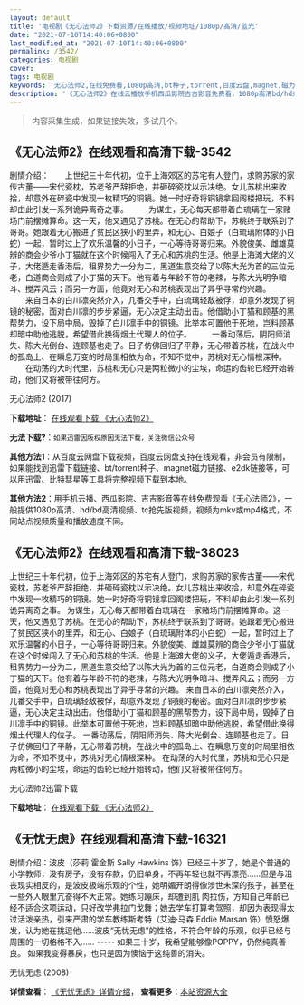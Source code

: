 ```yaml
---
layout: default
title: '电视剧《无心法师2》下载资源/在线播放/视频地址/1080p/高清/蓝光'
date: "2021-07-10T14:40:06+0800"
last_modified_at: "2021-07-10T14:40:06+0800"
permalink: /3542/
categories: 电视剧
cover:
tags: 电视剧
keywords: '无心法师2,在线免费看,1080p高清,bt种子,torrent,百度云盘,magnet,磁力链,迅雷下载资源'
description: '《无心法师2》在线云播放手机西瓜影院吉吉影音免费看，1080p高清bd/hd未删减完整版和tc抢先枪版，mkv/mp4格式，附带bt/torrent种子、magnet/磁力链、百度云盘、网盘资源迅雷下载链接'
---
```


>内容采集生成，如果链接失效，多试几个。


## 《无心法师2》在线观看和高清下载-3542

剧情介绍：　　上世纪三十年代初，位于上海郊区的苏宅有人登门，求购苏家的家传古董——宋代瓷枕，苏老爷严辞拒绝，并砸碎瓷枕以示决绝。女儿苏桃出来收拾，却意外在碎瓷中发现一枚精巧的铜镜。她一时好奇将铜镜拿回阁楼把玩，不料却由此引发一系列诡异离奇之事。  　　为谋生，无心每天都带着白琉璃在一家赌场门前摆摊算命。这一天，他又遇见了苏桃。在无心的帮助下，苏桃终于联系到了哥哥。她跟着无心搬进了贫民区狭小的里弄，和无心、白娘子（白琉璃附体的小白蛇）一起，暂时过上了欢乐温馨的小日子，一心等待哥哥归来。外貌俊美、雌雄莫辨的商会少爷小丁猫就在这个时候闯入了无心和苏桃的生活。他是上海滩大佬的义子，大佬遁走香港后，租界势力一分为二，黑道生意交给了以陈大光为首的三位元老，白道商会则成了小丁猫的天下。他有着与年龄不符的老辣，与陈大光明争暗斗、搅弄风云；而另一方面，他竟对无心和苏桃表现出了异乎寻常的兴趣。  　　来自日本的白川凛突然介入，几番交手中，白琉璃轻敌被俘，却意外发现了铜镜的秘密。面对白川凛的步步紧逼，无心决定主动出击。他借助小丁猫和顾基的黑帮势力，设下局中局，毁掉了白川凛手中的铜镜。此举本可置他于死地，岂料顾基却暗中助他逃脱，希望借此换得烟土代理人的位子。  　　一番动荡后，阴阳师消失、陈大光倒台、连顾基也走了。日子仿佛回归了平静，无心带着苏桃，在战火中的孤岛上、在瞬息万变的时局里相依为命，不知不觉中，苏桃对无心情根深种。  　　在动荡的大时代里，苏桃和无心只是两粒微小的尘埃，命运的齿轮已经开始转动，他们又将被带往何方。


无心法师2 (2017)

**下载地址**： [在线观看下载 《无心法师2》](https://www.btbtdy.me/btdy/dy11332.html) 


**无法下载?**：`如果迅雷因版权原因无法下载，关注微信公众号 `

**其他方法1**：从百度云网盘下载视频，百度云网盘支持在线观看，非会员有限制，如果能找到迅雷下载链接、bt/torrent种子、magnet磁力链接、e2dk链接等，可以用迅雷、比特彗星等工具将完整视频下载到本地。

**其他方法2**：用手机云播、西瓜影院、吉吉影音等在线免费观看《无心法师2》，一般提供1080p高清、hd/bd高清视频、tc抢先版视频，视频为mkv或mp4格式，不同站点视频质量和播放速度不同。


## 《无心法师2》在线观看和高清下载-38023

上世纪三十年代初，位于上海郊区的苏宅有人登门，求购苏家的家传古董——宋代瓷枕，苏老爷严辞拒绝，并砸碎瓷枕以示决绝。女儿苏桃出来收拾，却意外在碎瓷中发现一枚精巧的铜镜。她一时好奇将铜镜拿回阁楼把玩，不料却由此引发一系列诡异离奇之事。 为谋生，无心每天都带着白琉璃在一家赌场门前摆摊算命。这一天，他又遇见了苏桃。在无心的帮助下，苏桃终于联系到了哥哥。她跟着无心搬进了贫民区狭小的里弄，和无心、白娘子（白琉璃附体的小白蛇）一起，暂时过上了欢乐温馨的小日子，一心等待哥哥归来。外貌俊美、雌雄莫辨的商会少爷小丁猫就在这个时候闯入了无心和苏桃的生活。他是上海滩大佬的义子，大佬遁走香港后，租界势力一分为二，黑道生意交给了以陈大光为首的三位元老，白道商会则成了小丁猫的天下。他有着与年龄不符的老辣，与陈大光明争暗斗、搅弄风云；而另一方面，他竟对无心和苏桃表现出了异乎寻常的兴趣。 来自日本的白川凛突然介入，几番交手中，白琉璃轻敌被俘，却意外发现了铜镜的秘密。面对白川凛的步步紧逼，无心决定主动出击。他借助小丁猫和顾基的黑帮势力，设下局中局，毁掉了白川凛手中的铜镜。此举本可置他于死地，岂料顾基却暗中助他逃脱，希望借此换得烟土代理人的位子。 一番动荡后，阴阳师消失、陈大光倒台、连顾基也走了。日子仿佛回归了平静，无心带着苏桃，在战火中的孤岛上、在瞬息万变的时局里相依为命，不知不觉中，苏桃对无心情根深种。 在动荡的大时代里，苏桃和无心只是两粒微小的尘埃，命运的齿轮已经开始转动，他们又将被带往何方。


无心法师2迅雷下载

**下载地址**： [在线观看下载 《无心法师2》](https://www.993dy.com//vod-detail-id-27171.html) 


## 《无忧无虑》在线观看和高清下载-16321

剧情介绍：波皮（莎莉·霍金斯 Sally Hawkins 饰）已经三十岁了，她是个普通的小学教师，没有房子，没有存款，仍旧单身，不再年轻也就不再漂亮……但是与沮丧现实相反的，是波皮极端乐观的个性，她明媚开朗得像涉世未深的孩子，甚至在一些外人眼里亢奋得不大正常。她练习蹦床，却遭到肌 肉拉伤，方知自己年龄已经不适合这项运动，只好改学弗拉门戈舞；她去学车打算考驾照，却因为表现得太过活泼亲热，引来严肃的学车教练斯考特（艾迪·马森 Eddie Marsan 饰）愤怒爆发，认为她在挑逗他……波皮“无忧无虑”的性格，不符合年龄的乐观，似乎已经与周围的一切格格不入…… ----- 如果三十岁，我希望能够像POPPY，仍然纯真善良。 如果我变得暴戾，也只是因为懊恼于这纯善的消失。


无忧无虑 (2008)

**详情查看**： [《无忧无虑》详情介绍](/movie/16321/)， **查看更多**：[本站资源大全](/movie/t/all/)

